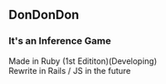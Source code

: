 ## DonDonDon

### It's an Inference Game
Made in Ruby (1st Edititon)(Developing)  
Rewrite in Rails / JS in the future